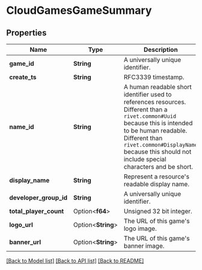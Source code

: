 # CloudGamesGameSummary

## Properties

Name | Type | Description | Notes
------------ | ------------- | ------------- | -------------
**game_id** | **String** | A universally unique identifier. | 
**create_ts** | **String** | RFC3339 timestamp. | 
**name_id** | **String** | A human readable short identifier used to references resources. Different than a `rivet.common#Uuid` because this is intended to be human readable. Different than `rivet.common#DisplayName` because this should not include special characters and be short. | 
**display_name** | **String** | Represent a resource's readable display name. | 
**developer_group_id** | **String** | A universally unique identifier. | 
**total_player_count** | Option<**f64**> | Unsigned 32 bit integer. | [optional]
**logo_url** | Option<**String**> | The URL of this game's logo image. | [optional]
**banner_url** | Option<**String**> | The URL of this game's banner image. | [optional]

[[Back to Model list]](../README.md#documentation-for-models) [[Back to API list]](../README.md#documentation-for-api-endpoints) [[Back to README]](../README.md)



